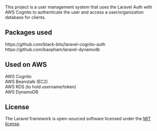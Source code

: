 This project is a user management system that uses the Laravel Auth with AWS Cognito to authenticate the user and access a user/organization database for clients.

## Packages used
<p>https://github.com/black-bits/laravel-cognito-auth <br>
https://github.com/baopham/laravel-dynamodb </p>

## Used on AWS
AWS Cognito <br>
AWS Beanstalk (EC2) <br>
AWS RDS (to hold username/token)<br>
AWS DynamoDB <br>

## License

The Laravel framework is open-sourced software licensed under the [MIT license](https://opensource.org/licenses/MIT).
